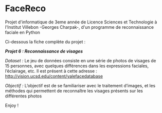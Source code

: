 # FaceReco
Projet d'informatique de 3eme année de Licence Sciences et Technologie à l'Institut Villebon -Georges Charpak-, d'un programme de reconnaissance faciale en Python

Ci-dessous la fiche complète du projet :

***Projet 6 : Reconnaissance de visages***

*Dataset :*
  Le jeu de données consiste en une série de photos de visages de 15 personnes, avec
  quelques différences dans les expressions faciales, l’éclairage, etc. Il est présent à cette
  adresse :
  http://vision.ucsd.edu/content/yale­face­database

*Objectif :*
  L’objectif est de se familiariser avec le traitement d’images, et les méthodes qui permettent
  de reconnaître les visages présents sur les différentes photos
  
  Enjoy !
